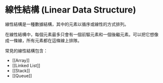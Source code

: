 
# 線性結構 (Linear Data Structure)

線性結構是一種數據結構，其中的元素以循序或線性的方式排列。

在線性結構中，每個元素最多只會有一個前驅元素和一個後繼元素。可以把它想像成一條線，所有元素都在這條線上排隊。

常見的線性結構包含：
- [[Array]]
- [[Linked List]]
- [[Stack]]
- [[Queue]]
